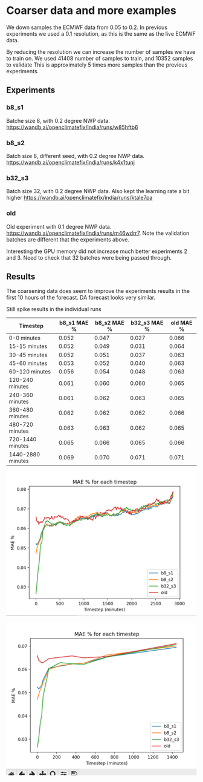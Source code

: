 # Coarser data and more examples

We down samples the ECMWF data from 0.05 to 0.2.
In previous experiments we used a 0.1 resolution, as this is the same as the live ECMWF data.

By reducing the resolution we can increase the number of samples we have to train on.
We used 41408 number of samples to train, and 10352 samples to validate
This is approximately 5 times more samples than the previous experiments.

## Experiments


### b8_s1
Batche size 8, with 0.2 degree NWP data.
https://wandb.ai/openclimatefix/india/runs/w85hftb6


### b8_s2
Batch size 8, different seed, with 0.2 degree NWP data.
https://wandb.ai/openclimatefix/india/runs/k4x1tunj

### b32_s3
Batch size 32, with 0.2 degree NWP data. Also kept the learning rate a bit higher
https://wandb.ai/openclimatefix/india/runs/ktale7pa

### old
Old experiment with 0.1 degree NWP data.
https://wandb.ai/openclimatefix/india/runs/m46wdrr7.
Note the validation batches are different that the experiments above.

Interesting the GPU memory did not increase much better experiments 2 and 3.
Need to check that 32 batches were being passed through.

## Results

The coarsening data does seem to improve the experiments results in the first 10 hours of the forecast.
DA forecast looks very similar.

Still spike results in the individual runs

| Timestep | b8_s1 MAE % | b8_s2 MAE % | b32_s3 MAE % | old MAE % |
| --- | --- | --- | --- | --- |
| 0-0 minutes | 0.052 | 0.047 | 0.027 | 0.066 |
| 15-15 minutes | 0.052 | 0.049 | 0.031 | 0.064 |
| 30-45 minutes | 0.052 | 0.051 | 0.037 | 0.063 |
| 45-60 minutes | 0.053 | 0.052 | 0.040 | 0.063 |
| 60-120 minutes | 0.056 | 0.054 | 0.048 | 0.063 |
| 120-240 minutes | 0.061 | 0.060 | 0.060 | 0.065 |
| 240-360 minutes | 0.061 | 0.062 | 0.063 | 0.065 |
| 360-480 minutes | 0.062 | 0.062 | 0.062 | 0.066 |
| 480-720 minutes | 0.063 | 0.063 | 0.062 | 0.065 |
| 720-1440 minutes | 0.065 | 0.066 | 0.065 | 0.066 |
| 1440-2880 minutes | 0.069 | 0.070 | 0.071 | 0.071 |


![](mae_step.png "mae_steps")

![](mae_step_smooth.png "mae_steps")
